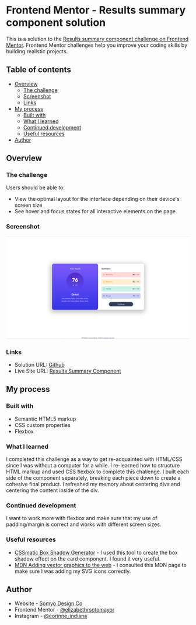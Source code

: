 # Frontend Mentor - Results summary component solution

This is a solution to the [Results summary component challenge on Frontend Mentor](https://www.frontendmentor.io/challenges/results-summary-component-CE_K6s0maV). Frontend Mentor challenges help you improve your coding skills by building realistic projects. 

## Table of contents

- [Overview](#overview)
  - [The challenge](#the-challenge)
  - [Screenshot](#screenshot)
  - [Links](#links)
- [My process](#my-process)
  - [Built with](#built-with)
  - [What I learned](#what-i-learned)
  - [Continued development](#continued-development)
  - [Useful resources](#useful-resources)
- [Author](#author)

## Overview

### The challenge

Users should be able to:

- View the optimal layout for the interface depending on their device's screen size
- See hover and focus states for all interactive elements on the page

### Screenshot

![](./Screenshot.png)

### Links

- Solution URL: [Github](https://github.com/elizabethrsotomayor/results-summary-component-main)
- Live Site URL: [Results Summary Component](https://elizabethrsotomayor.github.io/results-summary-component-main/)

## My process

### Built with

- Semantic HTML5 markup
- CSS custom properties
- Flexbox

### What I learned

I completed this challenge as a way to get re-acquainted with HTML/CSS since I was without a computer for a while. I re-learned how to structure HTML markup and used CSS flexbox to complete this challenge. I built each side of the component separately, breaking each piece down to create a cohesive final product. I refreshed my memory about centering divs and centering the content inside of the div.

### Continued development

I want to work more with flexbox and make sure that my use of padding/margin is correct and works with different screen sizes.

### Useful resources

- [CSSmatic Box Shadow Generator](https://www.cssmatic.com/box-shadow) - I used this tool to create the box shadow effect on the card component. I found it very useful.
- [MDN Adding vector graphics to the web](https://developer.mozilla.org/en-US/docs/Learn/HTML/Multimedia_and_embedding/Adding_vector_graphics_to_the_Web) - I consulted this MDN page to make sure I was adding my SVG icons correctly.

## Author

- Website - [Somyo Design Co](https://elizabethrsotomayor.github.io/somyo2/)
- Frontend Mentor - [@elizabethrsotomayor](https://www.frontendmentor.io/profile/elizabethrsotomayor)
- Instagram - [@corinne_indiana](https://www.instagram.com/corinne_indiana)
